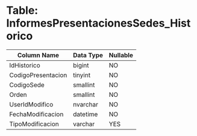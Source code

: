 # Table: InformesPresentacionesSedes_Historico

| Column Name | Data Type | Nullable |
|-------------|-----------|----------|
| IdHistorico | bigint | NO |
| CodigoPresentacion | tinyint | NO |
| CodigoSede | smallint | NO |
| Orden | smallint | NO |
| UserIdModifico | nvarchar | NO |
| FechaModificacion | datetime | NO |
| TipoModificacion | varchar | YES |
